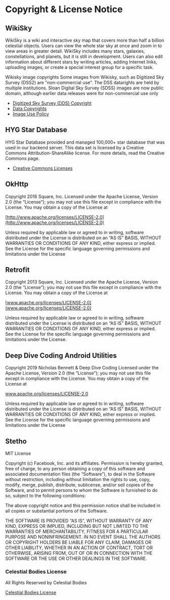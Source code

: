 # Copyright & License Notice

## WikiSky

WikiSky is a wiki and interactive sky map that covers more than half a billion celestial objects. Users can view the whole star sky at once and zoom in to view areas in greater detail. WikiSky includes many stars, galaxies, constellations, and planets, but it is still in development. Users can also edit information about different stars by writing articles, adding Internet links, uploading images, or create a special interest group for a specific task.

Wikisky image copyrights
Some images from Wikisky, such as Digitized Sky Survey (DSS2) are "non-commercial use". The DSS datarights are held by multiple institutions. Sloan Digital Sky Survey (SDSS) images are now public domain, although earlier data releases were for non-commercial use only

+ [Digitized Sky Survey (DDS) Copyright](https://web.archive.org/web/20080909112611/http://wikisky.org/wiki/Copyright_-_DSS2_images)
+ [Data Copyrights](http://gsss.stsci.edu/Acknowledgements/DataCopyrights.htm)
+ [Image Use Policy](https://www.sdss.org/collaboration/image-use-policy/)


## HYG Star Database

HYG Star Database provided and managed 100,000+ star database that was used in our backend server.
This data set is licensed by a Creative Commons Attribution-ShareAlike license. For more details, read the Creative Commons page.

+ [Creative Commons Licenses](https://creativecommons.org/licenses/by-sa/2.5/)



## OkHttp

Copyright 2016 Square, Inc.
Licensed under the Apache License, Version 2.0 (the “License”); you may not use this file except in compliance with the License.
You may obtain a copy of the License at

  [http://www.apache.org/licenses/LICENSE-2.0](http://www.apache.org/licenses/LICENSE-2.0)
 
 Unless required by applicable law or agreed to in writing, software distributed under the License is distributed on an “AS IS” BASIS, WITHOUT WARRANTIES OR CONDITIONS OF ANY KIND, either express or implied. See the License for the specific language governing permissions and limitations under the License
 
## Retrofit
 
  Copyright 2013 Square, Inc.
Licensed under the Apache License, Version 2.0 (the “License”); you may not use this file except in compliance with the License. You may obtain a copy of the License at

  [www.apache.org/licenses/LICENSE-2.0](www.apache.org/licenses/LICENSE-2.0)

Unless required by applicable law or agreed to in writing, software distributed under the License is distributed on an “AS IS” BASIS, WITHOUT WARRANTIES OR CONDITIONS OF ANY KIND, either express or implied. See the License for the specific language governing permissions and limitations under the License.

## Deep Dive Coding Android Utilities

Copyright 2019 Nicholas Bennett & Deep Dive Coding
Licensed under the Apache License, Version 2.0 (the “License”); you may not use this file except in compliance with the License. You may obtain a copy of the License at

  www.apache.org/licenses/LICENSE-2.0
  
Unless required by applicable law or agreed to in writing, software distributed under the License is distributed on an “AS IS” BASIS, WITHOUT WARRANTIES OR CONDITIONS OF ANY KIND, either express or implied. See the License for the specific language governing permissions and limitations under the License

## Stetho

MIT License

Copyright (c) Facebook, Inc. and its affiliates.
Permission is hereby granted, free of charge, to any person obtaining a copy of this software and associated documentation files (the “Software”), to deal in the Software without restriction, including without limitation the rights to use, copy, modify, merge, publish, distribute, sublicense, and/or sell copies of the Software, and to permit persons to whom the Software is furnished to do so, subject to the following conditions:

The above copyright notice and this permission notice shall be included in all copies or substantial portions of the Software.

THE SOFTWARE IS PROVIDED “AS IS”, WITHOUT WARRANTY OF ANY KIND, EXPRESS OR IMPLIED, INCLUDING BUT NOT LIMITED TO THE WARRANTIES OF MERCHANTABILITY, FITNESS FOR A PARTICULAR PURPOSE AND NONINFRINGEMENT. IN NO EVENT SHALL THE AUTHORS OR COPYRIGHT HOLDERS BE LIABLE FOR ANY CLAIM, DAMAGES OR OTHER LIABILITY, WHETHER IN AN ACTION OF CONTRACT, TORT OR OTHERWISE, ARISING FROM, OUT OF OR IN CONNECTION WITH THE SOFTWARE OR THE USE OR OTHER DEALINGS IN THE SOFTWARE.

### Celestial Bodies License
 
 All Rights Reserved by Celestial Bodies
 
 [Celestial Bodies License](/docs/LICENSE.md)

